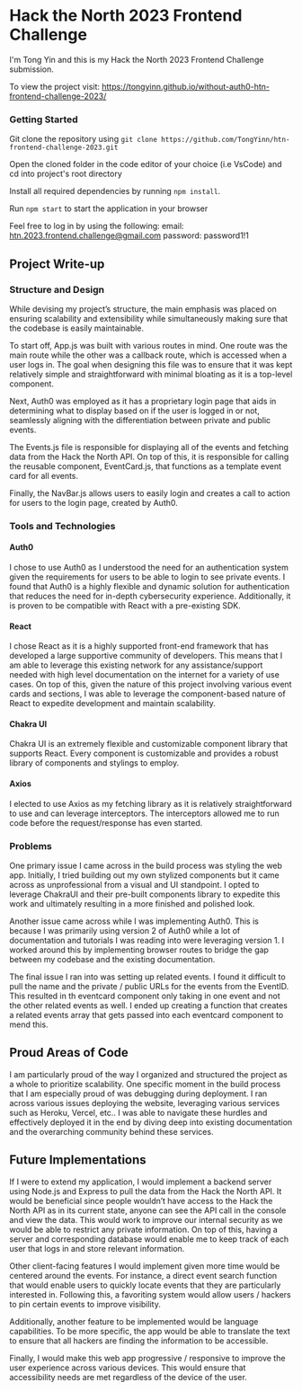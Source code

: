 # Hack the North 2023 Frontend Challenge

I'm Tong Yin and this is my Hack the North 2023 Frontend Challenge submission.

To view the project visit: https://tongyinn.github.io/without-auth0-htn-frontend-challenge-2023/

### Getting Started

Git clone the repository using `git clone https://github.com/TongYinn/htn-frontend-challenge-2023.git`

Open the cloned folder in the code editor of your choice (i.e VsCode) and cd into project's root directory

Install all required dependencies by running `npm install`.

Run `npm start` to start the application in your browser

Feel free to log in by using the following:
email: htn.2023.frontend.challenge@gmail.com
password: password1!1

## Project Write-up

### Structure and Design

While devising my project’s structure, the main emphasis was placed on ensuring scalability and extensibility while simultaneously making sure that the codebase is easily maintainable.

To start off, App.js was built with various routes in mind. One route was the main route while the other was a callback route, which is accessed when a user logs in. The goal when designing this file was to ensure that it was kept relatively simple and straightforward with minimal bloating as it is a top-level component.

Next, Auth0 was employed as it has a proprietary login page that aids in determining what to display based on if the user is logged in or not, seamlessly aligning with the differentiation between private and public events.

The Events.js file is responsible for displaying all of the events and fetching data from the Hack the North API. On top of this, it is responsible for calling the reusable component, EventCard.js, that functions as a template event card for all events.

Finally, the NavBar.js allows users to easily login and creates a call to action for users to the login page, created by Auth0.

### Tools and Technologies

#### Auth0

I chose to use Auth0 as I understood the need for an authentication system given the requirements for users to be able to login to see private events. I found that Auth0 is a highly flexible and dynamic solution for authentication that reduces the need for in-depth cybersecurity experience. Additionally, it is proven to be compatible with React with a pre-existing SDK.

#### React

I chose React as it is a highly supported front-end framework that has developed a large supportive community of developers. This means that I am able to leverage this existing network for any assistance/support needed with high level documentation on the internet for a variety of use cases. On top of this, given the nature of this project involving various event cards and sections, I was able to leverage the component-based nature of React to expedite development and maintain scalability.

#### Chakra UI

Chakra UI is an extremely flexible and customizable component library that supports React. Every component is customizable and provides a robust library of components and stylings to employ.

#### Axios

I elected to use Axios as my fetching library as it is relatively straightforward to use and can leverage interceptors. The interceptors allowed me to run code before the request/response has even started.

### Problems

One primary issue I came across in the build process was styling the web app. Initially, I tried building out my own stylized components but it came across as unprofessional from a visual and UI standpoint. I opted to leverage ChakraUI and their pre-built components library to expedite this work and ultimately resulting in a more finished and polished look.

Another issue came across while I was implementing Auth0. This is because I was primarily using version 2 of Auth0 while a lot of documentation and tutorials I was reading into were leveraging version 1. I worked around this by implementing browser routes to bridge the gap between my codebase and the existing documentation.

The final issue I ran into was setting up related events. I found it difficult to pull the name and the private / public URLs for the events from the EventID. This resulted in th eventcard component only taking in one event and not the other related events as well. I ended up creating a function that creates a related events array that gets passed into each eventcard component to mend this.

## Proud Areas of Code

I am particularly proud of the way I organized and structured the project as a whole to prioritize scalability. One specific moment in the build process that I am especially proud of was debugging during deployment. I ran across various issues deploying the website, leveraging various services such as Heroku, Vercel, etc.. I was able to navigate these hurdles and effectively deployed it in the end by diving deep into existing documentation and the overarching community behind these services.

## Future Implementations

If I were to extend my application, I would implement a backend server using Node.js and Express to pull the data from the Hack the North API. It would be beneficial since people wouldn’t have access to the Hack the North API as in its current state, anyone can see the API call in the console and view the data. This would work to improve our internal security as we would be able to restrict any private information. On top of this, having a server and corresponding database would enable me to keep track of each user that logs in and store relevant information. 

Other client-facing features I would implement given more time would be centered around the events. For instance, a direct event search function that would enable users to quickly locate events that they are particularly interested in. Following this, a favoriting system would allow users / hackers to pin certain events to improve visibility.

Additionally, another feature to be implemented would be language capabilities. To be more specific, the app would be able to translate the text to ensure that all hackers are finding the information to be accessible. 

Finally, I would make this web app progressive / responsive to improve the user experience across various devices. This would ensure that accessibility needs are met regardless of the device of the user.

